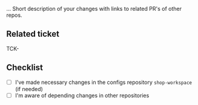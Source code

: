 … Short description of your changes with links to related PR's of other repos.

## Related ticket
<!--  Put related Redmin issue number prefixed with `TCK-` which this PR is closing. For example TCK-12345 -->

TCK-

## Checklist

- [ ] I've made necessary changes in the configs repository `shop-workspace` (if needed)
- [ ] I'm aware of depending changes in other repositories
